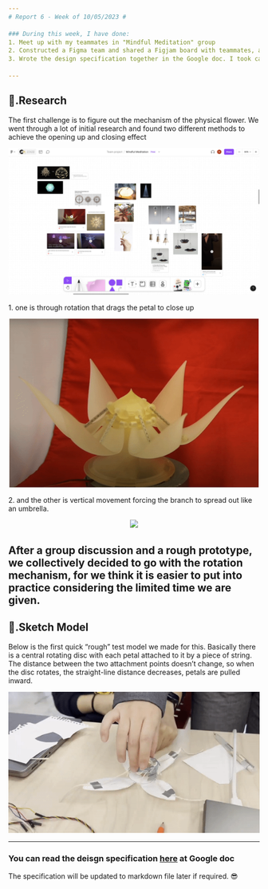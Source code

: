 ```yaml
---
# Report 6 - Week of 10/05/2023 #

### During this week, I have done:
1. Meet up with my teammates in "Mindful Meditation" group
2. Constructed a Figma team and shared a Figjam board with teammates, and we did research together. I was mainly focusing on the mechanical part of the blooming flower since I came from an architecture background and this felt more native to me.
3. Wrote the design specification together in the Google doc. I took care of the design brief and technological challenges part.

---
```


## 👀.Research ##

The first challenge is to figure out the mechanism of the physical flower.  We went through a lot of initial research and found two different methods to achieve the opening up and closing effect
<p align="center">
<img src="https://github.com/Berkeley-MDes/tdf-fa23-Heziaaaaa/blob/main/image/week-6/figma board_research.png" width="700">
</p>
1. one is through rotation that drags the petal to close up
   <p align="center">
   <img src="https://github.com/Berkeley-MDes/tdf-fa23-Heziaaaaa/blob/main/image/week-6/rotation 1.gif" width="500">
   </p>
2. and the other is vertical movement forcing the branch to spread out like an umbrella.
   <p align="center">
   <img src="https://github.com/Berkeley-MDes/tdf-fa23-Heziaaaaa/blob/main/image/week-6/rotation 2.gif" width="500">
   </p>

After a group discussion and a rough prototype, we collectively decided to go with the rotation mechanism, for we think it is easier to put into practice considering the limited time we are given. 
---

## 🔨.Sketch Model ##
Below is the first quick “rough” test model we made for this. Basically there is a central rotating disc with each petal attached to it by a piece of string. The distance between the two attachment points doesn’t change, so when the disc rotates, the straight-line distance decreases, petals are pulled inward. 

 <p align="center">
   <img src="https://github.com/Berkeley-MDes/tdf-fa23-Heziaaaaa/blob/main/image/week-6/initial movement test.gif" width="600">
   </p>

---

### You can read the deisgn specification [here](https://docs.google.com/document/d/1IRLeagtgZijVZ8jcxHtoBIZcy9kE9jKGmdVBJSnqfk4/edit) at Google doc
The specification will be updated to markdown file later if required. 😎
